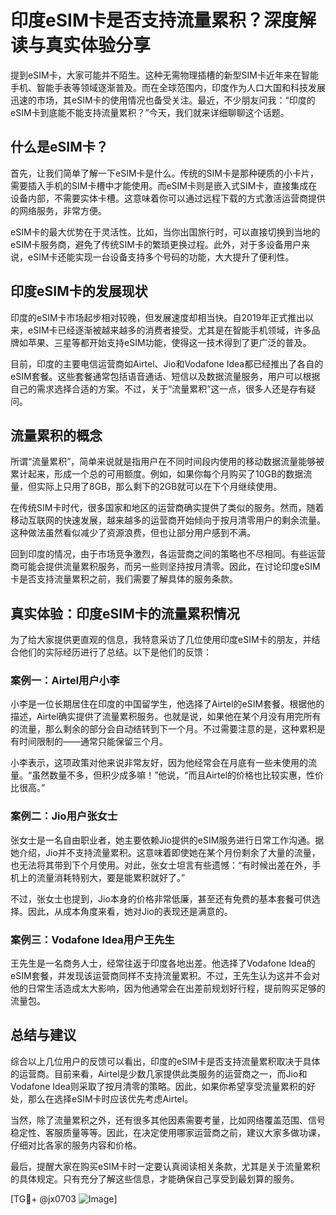 # 印度eSIM卡是否支持流量累积？深度解读与真实体验分享

提到eSIM卡，大家可能并不陌生。这种无需物理插槽的新型SIM卡近年来在智能手机、智能手表等领域逐渐普及。而在全球范围内，印度作为人口大国和科技发展迅速的市场，其eSIM卡的使用情况也备受关注。最近，不少朋友问我：“印度的eSIM卡到底能不能支持流量累积？”今天，我们就来详细聊聊这个话题。

## 什么是eSIM卡？

首先，让我们简单了解一下eSIM卡是什么。传统的SIM卡是那种硬质的小卡片，需要插入手机的SIM卡槽中才能使用。而eSIM卡则是嵌入式SIM卡，直接集成在设备内部，不需要实体卡槽。这意味着你可以通过远程下载的方式激活运营商提供的网络服务，非常方便。

eSIM卡的最大优势在于灵活性。比如，当你出国旅行时，可以直接切换到当地的eSIM卡服务商，避免了传统SIM卡的繁琐更换过程。此外，对于多设备用户来说，eSIM卡还能实现一台设备支持多个号码的功能，大大提升了便利性。

## 印度eSIM卡的发展现状

印度的eSIM卡市场起步相对较晚，但发展速度却相当快。自2019年正式推出以来，eSIM卡已经逐渐被越来越多的消费者接受。尤其是在智能手机领域，许多品牌如苹果、三星等都开始支持eSIM功能，使得这一技术得到了更广泛的普及。

目前，印度的主要电信运营商如Airtel、Jio和Vodafone Idea都已经推出了各自的eSIM套餐。这些套餐通常包括语音通话、短信以及数据流量服务，用户可以根据自己的需求选择合适的方案。不过，关于“流量累积”这一点，很多人还是存有疑问。

## 流量累积的概念

所谓“流量累积”，简单来说就是指用户在不同时间段内使用的移动数据流量能够被累计起来，形成一个总的可用额度。例如，如果你每个月购买了10GB的数据流量，但实际上只用了8GB，那么剩下的2GB就可以在下个月继续使用。

在传统SIM卡时代，很多国家和地区的运营商确实提供了类似的服务。然而，随着移动互联网的快速发展，越来越多的运营商开始倾向于按月清零用户的剩余流量。这种做法虽然看似减少了资源浪费，但也让部分用户感到不满。

回到印度的情况，由于市场竞争激烈，各运营商之间的策略也不尽相同。有些运营商可能会提供流量累积服务，而另一些则坚持按月清零。因此，在讨论印度eSIM卡是否支持流量累积之前，我们需要了解具体的服务条款。

## 真实体验：印度eSIM卡的流量累积情况

为了给大家提供更直观的信息，我特意采访了几位使用印度eSIM卡的朋友，并结合他们的实际经历进行了总结。以下是他们的反馈：

### 案例一：Airtel用户小李

小李是一位长期居住在印度的中国留学生，他选择了Airtel的eSIM套餐。根据他的描述，Airtel确实提供了流量累积服务。也就是说，如果他在某个月没有用完所有的流量，那么剩余的部分会自动结转到下一个月。不过需要注意的是，这种累积是有时间限制的——通常只能保留三个月。

小李表示，这项政策对他来说非常友好，因为他经常会在月底有一些未使用的流量。“虽然数量不多，但积少成多嘛！”他说，“而且Airtel的价格也比较实惠，性价比很高。”

### 案例二：Jio用户张女士

张女士是一名自由职业者，她主要依赖Jio提供的eSIM服务进行日常工作沟通。据她介绍，Jio并不支持流量累积。这意味着即使她在某个月份剩余了大量的流量，也无法将其带到下个月使用。对此，张女士坦言有些遗憾：“有时候出差在外，手机上的流量消耗特别大，要是能累积就好了。”

不过，张女士也提到，Jio本身的价格非常低廉，甚至还有免费的基本套餐可供选择。因此，从成本角度来看，她对Jio的表现还是满意的。

### 案例三：Vodafone Idea用户王先生

王先生是一名商务人士，经常往返于印度各地出差。他选择了Vodafone Idea的eSIM套餐，并发现该运营商同样不支持流量累积。不过，王先生认为这并不会对他的日常生活造成太大影响，因为他通常会在出差前规划好行程，提前购买足够的流量包。

## 总结与建议

综合以上几位用户的反馈可以看出，印度的eSIM卡是否支持流量累积取决于具体的运营商。目前来看，Airtel是少数几家提供此类服务的运营商之一，而Jio和Vodafone Idea则采取了按月清零的策略。因此，如果你希望享受流量累积的好处，那么在选择eSIM卡时应该优先考虑Airtel。

当然，除了流量累积之外，还有很多其他因素需要考量，比如网络覆盖范围、信号稳定性、客服质量等等。因此，在决定使用哪家运营商之前，建议大家多做功课，仔细对比各家的服务内容和价格。

最后，提醒大家在购买eSIM卡时一定要认真阅读相关条款，尤其是关于流量累积的具体规定。只有充分了解这些信息，才能确保自己享受到最划算的服务。

[TG💪+ @jx0703 ![Image](https://github.com/user-attachments/assets/dbca1d08-cadb-493c-b0ec-ad6f7a83f270)]